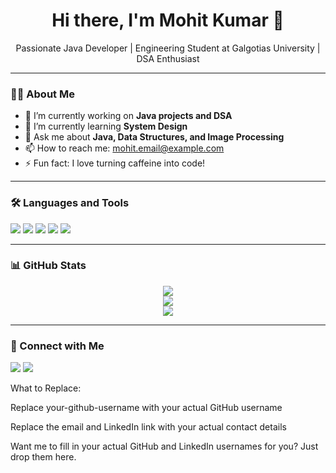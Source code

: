 <h1 align="center">Hi there, I'm Mohit Kumar 👋</h1>

<p align="center">
  Passionate Java Developer | Engineering Student at Galgotias University | DSA Enthusiast
</p>

---

### 🧑‍💻 About Me

- 🔭 I’m currently working on **Java projects and DSA**
- 🌱 I’m currently learning **System Design**
- 💬 Ask me about **Java, Data Structures, and Image Processing**
- 📫 How to reach me: [mohit.email@example.com](mailto:mohitrajput27780@gmail.com)
- ⚡ Fun fact: I love turning caffeine into code!

---

### 🛠️ Languages and Tools

<p>
  <img src="https://img.shields.io/badge/Java-%23ED8B00.svg?style=for-the-badge&logo=java&logoColor=white"/>
  <img src="https://img.shields.io/badge/Python-3670A0?style=for-the-badge&logo=python&logoColor=white"/>
  <img src="https://img.shields.io/badge/OpenCV-5C3EE8?style=for-the-badge&logo=opencv&logoColor=white"/>
  <img src="https://img.shields.io/badge/Git-F05032?style=for-the-badge&logo=git&logoColor=white"/>
  <img src="https://img.shields.io/badge/GitHub-100000?style=for-the-badge&logo=github&logoColor=white"/>
</p>

---

### 📊 GitHub Stats

<p align="center">
  <img src="https://github-readme-stats.vercel.app/api?username=your-github-username&show_icons=true&theme=github_dark" />
  <br/>
  <img src="https://github-readme-streak-stats.herokuapp.com?user=your-github-username&theme=github-dark&date_format=M%20j%5B%2C%20Y%5D"/>
  <br/>
  <img src="https://github-readme-stats.vercel.app/api/top-langs/?username=your-github-username&layout=compact&theme=github_dark"/>
</p>

---

### 🔗 Connect with Me

<p>
  <a href="https://linkedin.com/in/your-linkedin"><img src="https://img.shields.io/badge/LinkedIn-blue?style=for-the-badge&logo=linkedin&logoColor=white" /></a>
  <a href="mailto:mohit.email@example.com"><img src="https://img.shields.io/badge/Gmail-red?style=for-the-badge&logo=gmail&logoColor=white" /></a>
</p>

What to Replace:

Replace your-github-username with your actual GitHub username

Replace the email and LinkedIn link with your actual contact details


Want me to fill in your actual GitHub and LinkedIn usernames for you? Just drop them here.

